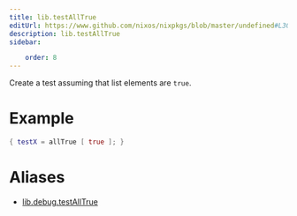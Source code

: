 ```yaml
---
title: lib.testAllTrue
editUrl: https://www.github.com/nixos/nixpkgs/blob/master/undefined#L307C17
description: lib.testAllTrue
sidebar:

    order: 8
---
```


Create a test assuming that list elements are `true`.

# Example

```nix
{ testX = allTrue [ true ]; }
```


# Aliases

- [lib.debug.testAllTrue](/nix-doc-comments/reference/lib/debug/lib-debug-testalltrue)


